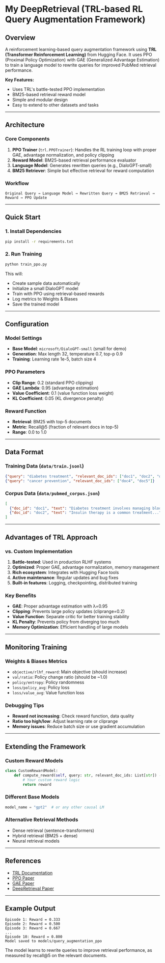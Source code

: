 # My DeepRetrieval (TRL-based RL Query Augmentation Framework)

## Overview
A reinforcement learning-based query augmentation framework using **TRL (Transformer Reinforcement Learning)** from Hugging Face. It uses PPO (Proximal Policy Optimization) with GAE (Generalized Advantage Estimation) to train a language model to rewrite queries for improved PubMed retrieval performance.

**Key Features:**
- Uses TRL's battle-tested PPO implementation
- BM25-based retrieval reward model
- Simple and modular design
- Easy to extend to other datasets and tasks

---

## Architecture

### Core Components

1. **PPO Trainer** (`trl.PPOTrainer`): Handles the RL training loop with proper GAE, advantage normalization, and policy clipping
2. **Reward Model**: BM25-based retrieval performance evaluator
3. **Language Model**: Generates rewritten queries (e.g., DialoGPT-small)
4. **BM25 Retriever**: Simple but effective retrieval for reward computation

### Workflow

```
Original Query → Language Model → Rewritten Query → BM25 Retrieval → Reward → PPO Update
```

---

## Quick Start

### 1. Install Dependencies
```bash
pip install -r requirements.txt
```

### 2. Run Training
```bash
python train_ppo.py
```

This will:
- Create sample data automatically
- Initialize a small DialoGPT model
- Train with PPO using retrieval-based rewards
- Log metrics to Weights & Biases
- Save the trained model

---

## Configuration

### Model Settings
- **Base Model**: `microsoft/DialoGPT-small` (small for demo)
- **Generation**: Max length 32, temperature 0.7, top-p 0.9
- **Training**: Learning rate 1e-5, batch size 4

### PPO Parameters
- **Clip Range**: 0.2 (standard PPO clipping)
- **GAE Lambda**: 0.95 (advantage estimation)
- **Value Coefficient**: 0.1 (value function loss weight)
- **KL Coefficient**: 0.05 (KL divergence penalty)

### Reward Function
- **Retrieval**: BM25 with top-5 documents
- **Metric**: Recall@5 (fraction of relevant docs in top-5)
- **Range**: 0.0 to 1.0

---

## Data Format

### Training Data (`data/train.jsonl`)
```json
{"query": "diabetes treatment", "relevant_doc_ids": ["doc1", "doc2", "doc3"]}
{"query": "cancer prevention", "relevant_doc_ids": ["doc4", "doc5"]}
```

### Corpus Data (`data/pubmed_corpus.json`)
```json
[
  {"doc_id": "doc1", "text": "Diabetes treatment involves managing blood sugar..."},
  {"doc_id": "doc2", "text": "Insulin therapy is a common treatment..."}
]
```

---

## Advantages of TRL Approach

### vs. Custom Implementation
1. **Battle-tested**: Used in production RLHF systems
2. **Optimized**: Proper GAE, advantage normalization, memory management
3. **Rich ecosystem**: Integrates with Hugging Face tools
4. **Active maintenance**: Regular updates and bug fixes
5. **Built-in features**: Logging, checkpointing, distributed training

### Key Benefits
- **GAE**: Proper advantage estimation with λ=0.95
- **Clipping**: Prevents large policy updates (cliprange=0.2)
- **Value Function**: Separate critic for better training stability
- **KL Penalty**: Prevents policy from diverging too much
- **Memory Optimization**: Efficient handling of large models

---

## Monitoring Training

### Weights & Biases Metrics
- `objective/rlhf_reward`: Main objective (should increase)
- `val/ratio`: Policy change ratio (should be ~1.0)
- `policy/entropy`: Policy randomness
- `loss/policy_avg`: Policy loss
- `loss/value_avg`: Value function loss

### Debugging Tips
- **Reward not increasing**: Check reward function, data quality
- **Ratio too high/low**: Adjust learning rate or cliprange
- **Memory issues**: Reduce batch size or use gradient accumulation

---

## Extending the Framework

### Custom Reward Models
```python
class CustomRewardModel:
    def compute_reward(self, query: str, relevant_doc_ids: List[str]) -> float:
        # Your custom reward logic
        return reward
```

### Different Base Models
```python
model_name = "gpt2"  # or any other causal LM
```

### Alternative Retrieval Methods
- Dense retrieval (sentence-transformers)
- Hybrid retrieval (BM25 + dense)
- Neural retrieval models

---

## References

- [TRL Documentation](https://huggingface.co/docs/trl/ppo_trainer)
- [PPO Paper](https://arxiv.org/abs/1707.06347)
- [GAE Paper](https://arxiv.org/abs/1506.02438)
- [DeepRetrieval Paper](https://arxiv.org/abs/2204.12741)

---

## Example Output

```
Episode 1: Reward = 0.333
Episode 2: Reward = 0.500
Episode 3: Reward = 0.667
...
Episode 10: Reward = 0.800
Model saved to models/query_augmentation_ppo
```

The model learns to rewrite queries to improve retrieval performance, as measured by recall@5 on the relevant documents. 